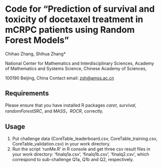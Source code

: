 # Code for “Prediction of survival and toxicity of docetaxel treatment in mCRPC patients using Random Forest Models” 
Chihao Zhang, Shihua Zhang* 

National Center for Mathematics and Interdisciplinary Sciences, Academy of Mathematics and Systems Science, Chinese Academy of Sciences, 

100190 Beijing, China
Contact email: zsh@amss.ac.cn
## Requirements
Please ensure that you have installed R packages _caret_, _survival_, _randomForestSRC_, and _MASS_，_ROCR_, correctly.
## Usage
1.	Put challenge data (CoreTable_leaderboard.csv, CoreTable_training.csv, CoreTable_validation.csv) in your work directory. 
2.	Run the script ‘runMe.R’ in R console and get three csv result files in your work directory: ‘finalq1a.csv’, ‘finalq1b.csv’, ‘finalq2.csv’, which correspond to sub-challenge Q1a, Q1b and Q2, respectively.


